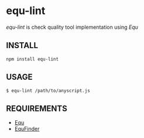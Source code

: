 # equ-lint

*equ-lint* is check quality tool implementation using *Equ*

## INSTALL

    npm install equ-lint


## USAGE

    $ equ-lint /path/to/anyscript.js


## REQUIREMENTS

* [Equ][equ]
* [EquFinder][equ-finder]


[equ]: https://npmjs.org/package/equ "Equ"
[equ-finder]: https://npmjs.org/package/equ-finder "EquFinder"

